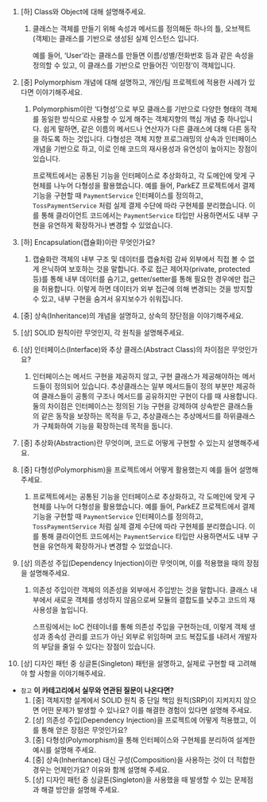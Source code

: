 1. [하] Class와 Object에 대해 설명해주세요.
    1. 클래스는 객체를 만들기 위해 속성과 메서드를 정의해둔 하나의 틀, 오브젝트(객체)는 클래스를 기반으로 생성된 실제 인스턴스 입니다.

       예를 들어, ‘User’라는 클래스를 만들면 이름/성별/전화번호 등과 같은 속성을 정의할 수 있고, 이 클래스를 기반으로 만들어진 ‘이민정’이 객체입니다.

2. [중] Polymorphism 개념에 대해 설명하고, 개인/팀 프로젝트에 적용한 사례가 있다면 이야기해주세요.
    1. Polymorphism이란 ‘다형성’으로 부모 클래스를 기반으로 다양한 형태의 객체를 동일한 방식으로 사용할 수 있게 해주는 객체지향의 핵심 개념 중 하나입니다. 쉽게 말하면, 같은 이름의 메서드나 연산자가 다른 클래스에 대해 다른 동작을 하도록 하는 것입니다. 다형성은 객체 지향 프로그래밍의 상속과 인터페이스 개념을 기반으로 하고, 이로 인해 코드의 재사용성과 유연성이 높아지는 장점이 있습니다.

       프로젝트에서는 공통된 기능을 인터페이스로 추상화하고, 각 도메인에 맞게 구현체를 나누어 다형성을 활용했습니다. 예를 들어, ParkEZ 프로젝트에서 결제 기능을 구현할 때 `PaymentService` 인터페이스를 정의하고, `TossPaymentService` 처럼 실제 결제 수단에 따라 구현체를 분리했습니다. 이를 통해 클라이언트 코드에서는 `PaymentService` 타입만 사용하면서도 내부 구현을 유연하게 확장하거나 변경할 수 있었습니다.


3. [하] Encapsulation(캡슐화)이란 무엇인가요?
    1. 캡슐화란 객체의 내부 구조 및 데이터를 캡슐처럼 감싸 외부에서 직접 볼 수 없게 은닉하여 보호하는 것을 말합니다. 주로 접근 제어자(private, protected 등)를 통해 내부 데이터를 숨기고, getter/setter를 통해 필요한 경우에만 접근을 허용합니다. 이렇게 하면 데이터가 외부 접근에 의해 변경되는 것을 방지할 수 있고, 내부 구현을 숨겨서 유지보수가 쉬워집니다.

4. [중] 상속(Inheritance)의 개념을 설명하고, 상속의 장단점을 이야기해주세요.
5. [상] SOLID 원칙이란 무엇인지, 각 원칙을 설명해주세요.
6. [상] 인터페이스(Interface)와 추상 클래스(Abstract Class)의 차이점은 무엇인가요?
    1. 인터페이스는 메서드 구현을 제공하지 않고, 구현 클래스가 제공해야하는 메서드들이 정의되어 있습니다. 추상클래스는 일부 메서드들이 정의 부분만 제공하여 클래스들이 공통의 구조나 메서드를 공유하지만 구현이 다를 때 사용합니다.
       둘의 차이점은 인터페이스는 정의된 기능 구현을 강제하여 상속받은 클래스들의 같은 동작을 보장하는 목적을 두고, 추상클래스는 추상메서드를 하위클래스가 구체화하여 기능을 확장하는데 목적을 둡니다.

7. [중] 추상화(Abstraction)란 무엇이며, 코드로 어떻게 구현할 수 있는지 설명해주세요.
8. [중] 다형성(Polymorphism)을 프로젝트에서 어떻게 활용했는지 예를 들어 설명해주세요.
    1. 프로젝트에서는 공통된 기능을 인터페이스로 추상화하고, 각 도메인에 맞게 구현체를 나누어 다형성을 활용했습니다. 예를 들어, ParkEZ 프로젝트에서 결제 기능을 구현할 때 `PaymentService` 인터페이스를 정의하고, `TossPaymentService` 처럼 실제 결제 수단에 따라 구현체를 분리했습니다. 이를 통해 클라이언트 코드에서는 `PaymentService` 타입만 사용하면서도 내부 구현을 유연하게 확장하거나 변경할 수 있었습니다.

9. [상] 의존성 주입(Dependency Injection)이란 무엇이며, 이를 적용했을 때의 장점을 설명해주세요.
    1. 의존성 주입이란 객체의 의존성을 외부에서 주입받는 것을 말합니다. 클래스 내부에서 새로운 객체를 생성하지 않음으로써 모듈의 결합도를 낮추고 코드의 재사용성을 높입니다.

       스프링에서는 IoC 컨테이너를 통해 의존성 주입을 구현하는데, 이렇게 객체 생성과 종속성 관리를 코드가 아닌 외부로 위임하며 코드 복잡도를 내려서 개발자의 부담을 줄일 수 있다는 장점이 있습니다.


10. [상] 디자인 패턴 중 싱글톤(Singleton) 패턴을 설명하고, 실제로 구현할 때 고려해야 할 사항을 이야기해주세요.
- `참고` **이 카테고리에서 실무와 연관된 질문이 나온다면?**
    1. [중] 객체지향 설계에서 SOLID 원칙 중 단일 책임 원칙(SRP)이 지켜지지 않으면 어떤 문제가 발생할 수 있나요? 이를 해결한 경험이 있다면 설명해 주세요.
    2. [상] 의존성 주입(Dependency Injection)을 프로젝트에 어떻게 적용했고, 이를 통해 얻은 장점은 무엇인가요?
    3. [중] 다형성(Polymorphism)을 통해 인터페이스와 구현체를 분리하여 설계한 예시를 설명해 주세요.
    4. [중] 상속(Inheritance) 대신 구성(Composition)을 사용하는 것이 더 적합한 경우는 언제인가요? 이유와 함께 설명해 주세요.
    5. [상] 디자인 패턴 중 싱글톤(Singleton)을 사용했을 때 발생할 수 있는 문제점과 해결 방안을 설명해 주세요.